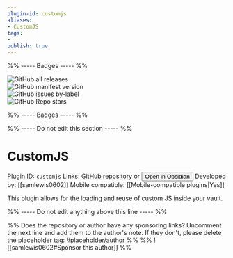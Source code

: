 ```yaml
---
plugin-id: customjs
aliases:
- CustomJS
tags: 
- 
publish: true
---
```


%% ----- Badges ----- %%

![GitHub all releases](https://img.shields.io/github/downloads/samlewis0602/obsidian-custom-js/total?color=573E7A&logo=github&style=for-the-badge)   
![GitHub manifest version](https://img.shields.io/github/manifest-json/v/samlewis0602/obsidian-custom-js?color=573E7A&logo=github&style=for-the-badge)   
![GitHub issues by-label](https://img.shields.io/github/issues/samlewis0602/obsidian-custom-js/help%20wanted?color=573E7A&logo=github&style=for-the-badge)   
![GitHub Repo stars](https://img.shields.io/github/stars/samlewis0602/obsidian-custom-js?color=573E7A&logo=github&style=for-the-badge)

%% ----- Badges ----- %%

%% ----- Do not edit this section ----- %%

# CustomJS

Plugin ID: `customjs`
Links: [GitHub repository](https://github.com/samlewis0602/obsidian-custom-js) or [<button id=HH>Open in Obsidian</button>](obsidian://goto-plugin?id=customjs)
Developed by: [[samlewis0602]]
Mobile compatible: [[Mobile-compatible plugins|Yes]]

This plugin allows for the loading and reuse of custom JS inside your vault.

%% ----- Do not edit anything above this line ----- %% 

%% Does the repository or author have any sponsoring links? Uncomment the next line and add them to the author's note. If they don't, please delete the placeholder tag: #placeholder/author %%
%% ![[samlewis0602#Sponsor this author]] %%

